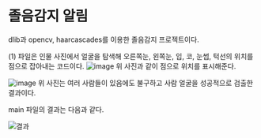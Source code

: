 # 졸음감지 알림

dlib과 opencv, haarcascades를 이용한 졸음감지 프로젝트이다.


(1) 파일은 인물 사진에서 얼굴을 탐색해 오른쪽눈, 왼쪽눈, 입, 코, 눈썹, 턱선의 위치를 점으로 잡아내는 코드이다.
![image](https://user-images.githubusercontent.com/63851856/167370005-ae4a5627-fc98-41f9-b444-f319d9a41ed1.png)
 위 사진과 같이 점으로 위치를 표시해준다.

![image](https://user-images.githubusercontent.com/63851856/167369721-3ea2d831-184e-4653-943e-d99535f4cfae.png)
 위 사진는 여러 사람들이 있음에도 불구하고 사람 얼굴을 성공적으로 검출한 결과이다.
 
 
 main 파일의 결과는 다음과 같다.


![결과](https://user-images.githubusercontent.com/63851856/167372485-39cc840e-adfa-4b62-95fb-65cdbc61a7ce.gif)
